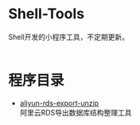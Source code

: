 # Shell-Tools
Shell开发的小程序工具，不定期更新。
<br>
<br>
# 程序目录
* [aliyun-rds-export-unzip](https://github.com/xfdipzone/Shell-Tools/tree/master/aliyun-rds-export-unzip)<br>
阿里云RDS导出数据库结构整理工具
<br>
